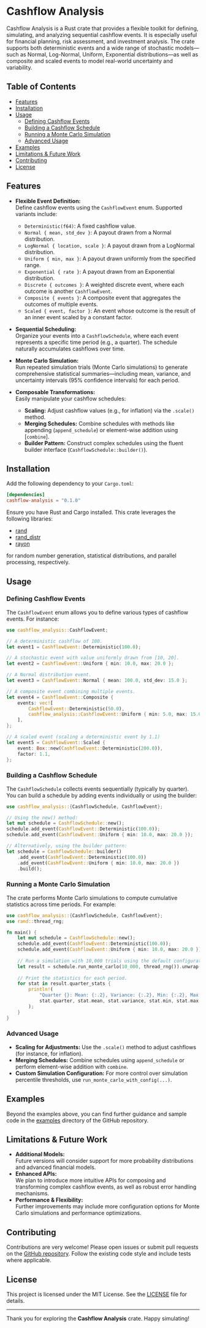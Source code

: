 # Cashflow Analysis

Cashflow Analysis is a Rust crate that provides a flexible toolkit for defining, simulating, and analyzing sequential cashflow events. It is especially useful for financial planning, risk assessment, and investment analysis. The crate supports both deterministic events and a wide range of stochastic models—such as Normal, Log-Normal, Uniform, Exponential distributions—as well as composite and scaled events to model real-world uncertainty and variability.

## Table of Contents

- [Features](#features)
- [Installation](#installation)
- [Usage](#usage)
  - [Defining Cashflow Events](#defining-cashflow-events)
  - [Building a Cashflow Schedule](#building-a-cashflow-schedule)
  - [Running a Monte Carlo Simulation](#running-a-monte-carlo-simulation)
  - [Advanced Usage](#advanced-usage)
- [Examples](#examples)
- [Limitations & Future Work](#limitations--future-work)
- [Contributing](#contributing)
- [License](#license)

## Features

- **Flexible Event Definition:**  
  Define cashflow events using the `CashflowEvent` enum. Supported variants include:
  - `Deterministic(f64)`: A fixed cashflow value.
  - `Normal { mean, std_dev }`: A payout drawn from a Normal distribution.
  - `LogNormal { location, scale }`: A payout drawn from a LogNormal distribution.
  - `Uniform { min, max }`: A payout drawn uniformly from the specified range.
  - `Exponential { rate }`: A payout drawn from an Exponential distribution.
  - `Discrete { outcomes }`: A weighted discrete event, where each outcome is another `CashflowEvent`.
  - `Composite { events }`: A composite event that aggregates the outcomes of multiple events.
  - `Scaled { event, factor }`: An event whose outcome is the result of an inner event scaled by a constant factor.

- **Sequential Scheduling:**  
  Organize your events into a `CashflowSchedule`, where each event represents a specific time period (e.g., a quarter). The schedule naturally accumulates cashflows over time.

- **Monte Carlo Simulation:**  
  Run repeated simulation trials (Monte Carlo simulations) to generate comprehensive statistical summaries—including mean, variance, and uncertainty intervals (95% confidence intervals) for each period.

- **Composable Transformations:**  
  Easily manipulate your cashflow schedules:
  - **Scaling:** Adjust cashflow values (e.g., for inflation) via the `.scale()` method.
  - **Merging Schedules:** Combine schedules with methods like appending (`append_schedule`) or element-wise addition using [`combine`].
  - **Builder Pattern:** Construct complex schedules using the fluent builder interface (`CashflowSchedule::builder()`).

## Installation

Add the following dependency to your `Cargo.toml`:

```toml
[dependencies]
cashflow-analysis = "0.1.0"
```

Ensure you have Rust and Cargo installed. This crate leverages the following libraries:
- [rand](https://crates.io/crates/rand)
- [rand_distr](https://crates.io/crates/rand_distr)
- [rayon](https://crates.io/crates/rayon)

for random number generation, statistical distributions, and parallel processing, respectively.

## Usage

### Defining Cashflow Events

The `CashflowEvent` enum allows you to define various types of cashflow events. For instance:

```rust
use cashflow_analysis::CashflowEvent;

// A deterministic cashflow of 100.
let event1 = CashflowEvent::Deterministic(100.0);

// A stochastic event with value uniformly drawn from [10, 20].
let event2 = CashflowEvent::Uniform { min: 10.0, max: 20.0 };

// A Normal distribution event.
let event3 = CashflowEvent::Normal { mean: 100.0, std_dev: 15.0 };

// A composite event combining multiple events.
let event4 = CashflowEvent::Composite {
    events: vec![
        CashflowEvent::Deterministic(50.0),
        cashflow_analysis::CashflowEvent::Uniform { min: 5.0, max: 15.0 },
    ],
};

// A scaled event (scaling a deterministic event by 1.1)
let event5 = CashflowEvent::Scaled {
    event: Box::new(CashflowEvent::Deterministic(200.0)),
    factor: 1.1,
};
```

### Building a Cashflow Schedule

The `CashflowSchedule` collects events sequentially (typically by quarter). You can build a schedule by adding events individually or using the builder:

```rust
use cashflow_analysis::{CashflowSchedule, CashflowEvent};

// Using the new() method:
let mut schedule = CashflowSchedule::new();
schedule.add_event(CashflowEvent::Deterministic(100.0));
schedule.add_event(CashflowEvent::Uniform { min: 10.0, max: 20.0 });

// Alternatively, using the builder pattern:
let schedule = CashflowSchedule::builder()
    .add_event(CashflowEvent::Deterministic(100.0))
    .add_event(CashflowEvent::Uniform { min: 10.0, max: 20.0 })
    .build();
```

### Running a Monte Carlo Simulation

The crate performs Monte Carlo simulations to compute cumulative statistics across time periods. For example:

```rust
use cashflow_analysis::{CashflowSchedule, CashflowEvent};
use rand::thread_rng;

fn main() {
    let mut schedule = CashflowSchedule::new();
    schedule.add_event(CashflowEvent::Deterministic(100.0));
    schedule.add_event(CashflowEvent::Uniform { min: 10.0, max: 20.0 });
    
    // Run a simulation with 10,000 trials using the default configuration.
    let result = schedule.run_monte_carlo(10_000, thread_rng()).unwrap();
    
    // Print the statistics for each period.
    for stat in result.quarter_stats {
        println!(
            "Quarter {}: Mean: {:.2}, Variance: {:.2}, Min: {:.2}, Max: {:.2}, CI: [{:.2}, {:.2}]",
            stat.quarter, stat.mean, stat.variance, stat.min, stat.max, stat.lower_bound, stat.upper_bound
        );
    }
}
```

### Advanced Usage

- **Scaling for Adjustments:** Use the `.scale()` method to adjust cashflows (for instance, for inflation).
- **Merging Schedules:** Combine schedules using `append_schedule` or perform element-wise addition with `combine`.
- **Custom Simulation Configuration:** For more control over simulation percentile thresholds, use `run_monte_carlo_with_config(...)`.

## Examples

Beyond the examples above, you can find further guidance and sample code in the [examples](./examples) directory of the GitHub repository.

## Limitations & Future Work

- **Additional Models:**  
  Future versions will consider support for more probability distributions and advanced financial models.
- **Enhanced APIs:**  
  We plan to introduce more intuitive APIs for composing and transforming complex cashflow events, as well as robust error handling mechanisms.
- **Performance & Flexibility:**  
  Further improvements may include more configuration options for Monte Carlo simulations and performance optimizations.

## Contributing

Contributions are very welcome! Please open issues or submit pull requests on the [GitHub repository](https://github.com/SamuelSchlesinger/cashflow-analysis). Follow the existing code style and include tests where applicable.

## License

This project is licensed under the MIT License. See the [LICENSE](LICENSE) file for details.

---

Thank you for exploring the **Cashflow Analysis** crate. Happy simulating!
